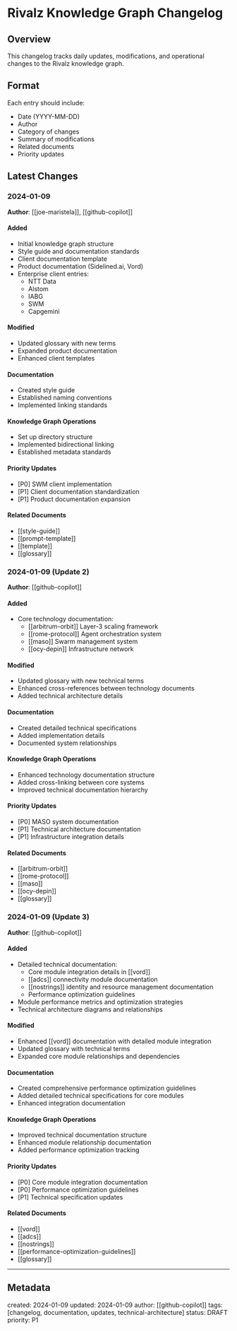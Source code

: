 # Rivalz Knowledge Graph Changelog

## Overview
This changelog tracks daily updates, modifications, and operational changes to the Rivalz knowledge graph.

## Format
Each entry should include:
- Date (YYYY-MM-DD)
- Author
- Category of changes
- Summary of modifications
- Related documents
- Priority updates

## Latest Changes

### 2024-01-09
**Author**: [[joe-maristela]], [[github-copilot]]

#### Added
- Initial knowledge graph structure
- Style guide and documentation standards
- Client documentation template
- Product documentation (Sidelined.ai, Vord)
- Enterprise client entries:
  - NTT Data
  - Alstom
  - IABG
  - SWM
  - Capgemini

#### Modified
- Updated glossary with new terms
- Expanded product documentation
- Enhanced client templates

#### Documentation
- Created style guide
- Established naming conventions
- Implemented linking standards

#### Knowledge Graph Operations
- Set up directory structure
- Implemented bidirectional linking
- Established metadata standards

#### Priority Updates
- [P0] SWM client implementation
- [P1] Client documentation standardization
- [P1] Product documentation expansion

#### Related Documents
- [[style-guide]]
- [[prompt-template]]
- [[template]]
- [[glossary]]

### 2024-01-09 (Update 2)
**Author**: [[github-copilot]]

#### Added
- Core technology documentation:
  - [[arbitrum-orbit]] Layer-3 scaling framework
  - [[rome-protocol]] Agent orchestration system
  - [[maso]] Swarm management system
  - [[ocy-depin]] Infrastructure network

#### Modified
- Updated glossary with new technical terms
- Enhanced cross-references between technology documents
- Added technical architecture details

#### Documentation
- Created detailed technical specifications
- Added implementation details
- Documented system relationships

#### Knowledge Graph Operations
- Enhanced technology documentation structure
- Added cross-linking between core systems
- Improved technical documentation hierarchy

#### Priority Updates
- [P0] MASO system documentation
- [P1] Technical architecture documentation
- [P1] Infrastructure integration details

#### Related Documents
- [[arbitrum-orbit]]
- [[rome-protocol]]
- [[maso]]
- [[ocy-depin]]
- [[glossary]]

### 2024-01-09 (Update 3)
**Author**: [[github-copilot]]

#### Added
- Detailed technical documentation:
  - Core module integration details in [[vord]]
  - [[adcs]] connectivity module documentation
  - [[nostrings]] identity and resource management documentation
  - Performance optimization guidelines
- Module performance metrics and optimization strategies
- Technical architecture diagrams and relationships

#### Modified
- Enhanced [[vord]] documentation with detailed module integration
- Updated glossary with technical terms
- Expanded core module relationships and dependencies

#### Documentation
- Created comprehensive performance optimization guidelines
- Added detailed technical specifications for core modules
- Enhanced integration documentation

#### Knowledge Graph Operations
- Improved technical documentation structure
- Enhanced module relationship documentation
- Added performance optimization tracking

#### Priority Updates
- [P0] Core module integration documentation
- [P0] Performance optimization guidelines
- [P1] Technical specification updates

#### Related Documents
- [[vord]]
- [[adcs]]
- [[nostrings]]
- [[performance-optimization-guidelines]]
- [[glossary]]

---
## Metadata
created: 2024-01-09
updated: 2024-01-09
author: [[github-copilot]]
tags: [changelog, documentation, updates, technical-architecture]
status: DRAFT
priority: P1
